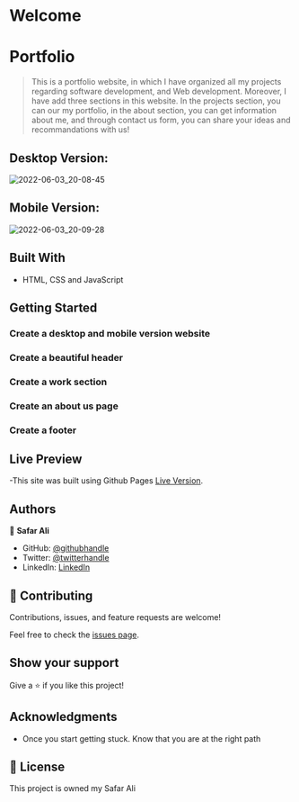 # Welcome

# Portfolio

> This is a portfolio website, in which I have organized all my projects regarding software development, and Web development. Moreover, I have add three sections in this website. In the projects section, you can our my portfolio, in the about section, you can get information about me, and through contact us form, you can share your ideas and recommandations with us!

## Desktop Version:

![2022-06-03_20-08-45](https://user-images.githubusercontent.com/78845635/171881943-a7a913da-9c3c-4d23-baca-3702c78ebe1a.jpg)


## Mobile Version:

![2022-06-03_20-09-28](https://user-images.githubusercontent.com/78845635/171881978-6c03b8a0-70dc-436c-8dde-0acd4240cb80.jpg)



## Built With

- HTML, CSS and JavaScript


## Getting Started

### Create a desktop and mobile version website

### Create a beautiful header

### Create a work section

### Create an about us page

### Create a footer


## Live Preview

-This site was built using Github Pages [Live Version](https://safar1212.github.io/Portfolio/).



## Authors

👤 **Safar Ali**

- GitHub: [@githubhandle](https://github.com/safar1212)
- Twitter: [@twitterhandle](https://twitter.com/safarali999)
- LinkedIn: [LinkedIn](https://linkedin.com/in/safar-ali999)

## 🤝 Contributing

Contributions, issues, and feature requests are welcome!

Feel free to check the [issues page](../../issues/).

## Show your support

Give a ⭐️ if you like this project!

## Acknowledgments


- Once you start getting stuck. Know that you are at the right path


## 📝 License

This project is owned my Safar Ali

